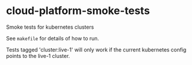 # cloud-platform-smoke-tests

Smoke tests for kubernetes clusters

See `makefile` for details of how to run.

Tests tagged 'cluster:live-1' will only work if the current kubernetes config points to the live-1 cluster.
